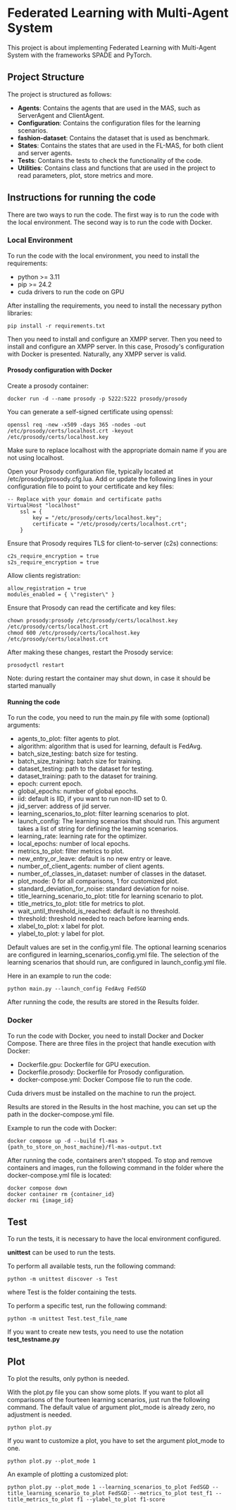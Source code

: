 # Federated Learning with Multi-Agent System

This project is about implementing Federated Learning with Multi-Agent System with the frameworks SPADE and PyTorch.

## Project Structure

The project is structured as follows:

- **Agents**: Contains the agents that are used in the MAS, such as ServerAgent and ClientAgent.
- **Configuration**: Contains the configuration files for the learning scenarios.
- **fashion-dataset**: Contains the dataset that is used as benchmark.
- **States**: Contains the states that are used in the FL-MAS, for both client and server agents.
- **Tests**: Contains the tests to check the functionality of the code.
- **Utilities**: Contains class and functions that are used in the project to read parameters, plot, store metrics and more.

## Instructions for running the code

There are two ways to run the code. The first way is to run the code with the local environment. 
The second way is to run the code with Docker.

### Local Environment

To run the code with the local environment, you need to install the requirements: 
- python >= 3.11 
- pip >= 24.2
- cuda drivers to run the code on GPU

After installing the requirements, you need to install the necessary python libraries:

```
pip install -r requirements.txt
```

Then you need to install and configure an XMPP server.
Then you need to install and configure an XMPP server. In this case, Prosody's configuration with Docker is presented. Naturally, any XMPP server is valid.

#### Prosody configuration with Docker 

Create a prosody container:
```
docker run -d --name prosody -p 5222:5222 prosody/prosody
```


You can generate a self-signed certificate using openssl:
```
openssl req -new -x509 -days 365 -nodes -out /etc/prosody/certs/localhost.crt -keyout /etc/prosody/certs/localhost.key
```
Make sure to replace localhost with the appropriate domain name if you are not using localhost.

Open your Prosody configuration file, typically located at /etc/prosody/prosody.cfg.lua.
Add or update the following lines in your configuration file to point to your certificate and key files:
```
-- Replace with your domain and certificate paths
VirtualHost "localhost"
    ssl = {
        key = "/etc/prosody/certs/localhost.key";
        certificate = "/etc/prosody/certs/localhost.crt";
    }
```

Ensure that Prosody requires TLS for client-to-server (c2s) connections:
```
c2s_require_encryption = true
s2s_require_encryption = true
```

Allow clients registration:
```
allow_registration = true
modules_enabled = { \"register\" }
```

Ensure that Prosody can read the certificate and key files:
```
chown prosody:prosody /etc/prosody/certs/localhost.key /etc/prosody/certs/localhost.crt
chmod 600 /etc/prosody/certs/localhost.key /etc/prosody/certs/localhost.crt
```
After making these changes, restart the Prosody service:
```
prosodyctl restart
```

Note: during restart the container may shut down, in case it should be started manually

#### Running the code
To run the code, you need to run the main.py file with some (optional) arguments: 

- agents_to_plot: filter agents to plot.
- algorithm: algorithm that is used for learning, default is FedAvg.
- batch_size_testing: batch size for testing.
- batch_size_training: batch size for training.
- dataset_testing: path to the dataset for testing.
- dataset_training: path to the dataset for training.
- epoch: current epoch.
- global_epochs: number of global epochs.
- iid: default is IID, if you want to run non-IID set to 0.
- jid_server: address of jid server.
- learning_scenarios_to_plot: filter learning scenarios to plot.
- launch_config: The learning scenarios that should run. This argument takes a list of string for defining the learning scenarios.
- learning_rate: learning rate for the optimizer.
- local_epochs: number of local epochs.
- metrics_to_plot: filter metrics to plot.
- new_entry_or_leave: default is no new entry or leave.
- number_of_client_agents: number of client agents.
- number_of_classes_in_dataset: number of classes in the dataset.
- plot_mode: 0 for all comparisons, 1 for customized plot.
- standard_deviation_for_noise: standard deviation for noise.
- title_learning_scenario_to_plot: title for learning scenario to plot.
- title_metrics_to_plot: title for metrics to plot.
- wait_until_threshold_is_reached: default is no threshold.
- threshold: threshold needed to reach before learning ends. 
- xlabel_to_plot: x label for plot.
- ylabel_to_plot: y label for plot.

Default values are set in the config.yml file.
The optional learning scenarios are configured in learning_scenarios_config.yml file.
The selection of the learning scenarios that should run, are configured in launch_config.yml file.


Here in an example to run the code:
```
python main.py --launch_config FedAvg FedSGD
```

After running the code, the results are stored in the Results folder.


### Docker

To run the code with Docker, you need to install Docker and Docker Compose. There are three files in the project that handle execution with Docker: 
- Dockerfile.gpu: Dockerfile for GPU execution.
- Dockerfile.prosody: Dockerfile for Prosody configuration.
- docker-compose.yml: Docker Compose file to run the code.

Cuda drivers must be installed on the machine to run the project.

Results are stored in the Results in the host machine, you can set up the path in the docker-compose.yml file.

Example to run the code with Docker:

```
docker compose up -d --build fl-mas > {path_to_store_on_host_machine}/fl-mas-output.txt
```

After running the code, containers aren't stopped. To stop and remove containers and images, run the following command in the folder where the docker-compose.yml file is located:

```
docker compose down
docker container rm {container_id}
docker rmi {image_id}
```

## Test

To run the tests, it is necessary to have the local environment configured. 

**unittest** can be used to run the tests. 

To perform all available tests, run the following command:
```
python -m unittest discover -s Test 
```
where Test is the folder containing the tests.

To perform a specific test, run the following command:
```
python -m unittest Test.test_file_name
```

If you want to create new tests, you need to use the notation **test_testname.py**

## Plot

To plot the results, only python is needed.

With the plot.py file you can show some plots.
If you want to plot all comparisons of the fourteen learning scenarios, just run the following command. The default value of argument plot_mode is already zero, no adjustment is needed.
```
python plot.py
```
If you want to customize a plot, you have to set the argument plot_mode to one.
```
python plot.py --plot_mode 1
```
An example of plotting a customized plot:
```
python plot.py --plot_mode 1 --learning_scenarios_to_plot FedSGD --title_learning_scenario_to_plot FedSGD: --metrics_to_plot test_f1 --title_metrics_to_plot f1 --ylabel_to_plot f1-score 
```

